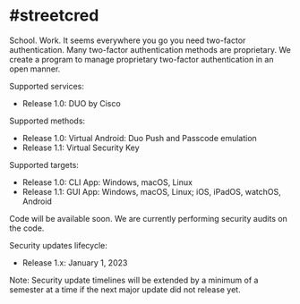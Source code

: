 # #streetcred

School. Work. It seems everywhere you go you need two-factor authentication.
Many two-factor authentication methods are proprietary. We create a program to manage proprietary two-factor authentication in an open manner.

Supported services:
- Release 1.0: DUO by Cisco

Supported methods:
- Release 1.0: Virtual Android: Duo Push and Passcode emulation
- Release 1.1: Virtual Security Key

Supported targets:
- Release 1.0: CLI App: Windows, macOS, Linux
- Release 1.1: GUI App: Windows, macOS, Linux; iOS, iPadOS, watchOS, Android

Code will be available soon. We are currently performing security audits on the code.

Security updates lifecycle:
- Release 1.x: January 1, 2023

Note: Security update timelines will be extended by a minimum of a semester at a time if the next major update did not release yet.
